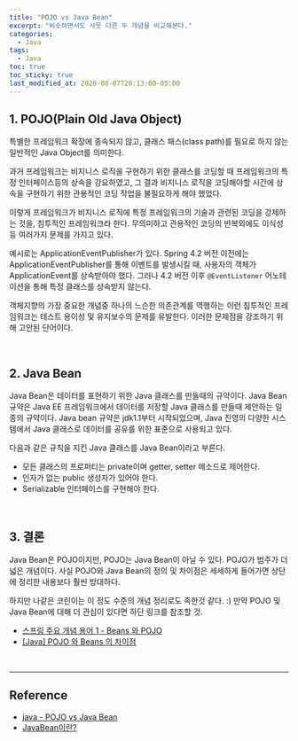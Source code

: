 ```yaml
---
title: "POJO vs Java Bean"
excerpt: "비슷하면서도 사뭇 다른 두 개념을 비교해본다."
categories:
  - Java
tags:
  - Java
toc: true
toc_sticky: true
last_modified_at: 2020-08-07T20:13:00-05:00
---
```


## 1. POJO(Plain Old Java Object)

특별한 프레임워크 확장에 종속되지 않고, 클래스 패스(class path)를 필요로 하지 않는 일반적인 Java Object를 의미한다.

과거 프레임워크는 비지니스 로직을 구현하기 위한 클래스를 코딩할 때 프레임워크의 특정 인터페이스등의 상속을 강요하였고, 그 결과 비지니스 로직을 코딩해야할 시간에 상속을 구현하기 위한 관용적인 코딩 작업을 불필요하게 해야 했었다.

이렇게 프레임워크가 비지니스 로직에 특정 프레임워크의 기술과 관련된 코딩을 강제하는 것을, 침투적인 프레임워크라 한다. 무의미하고 관용적인 코딩의 반복외에도 이식성등 여러가지 문제를 가지고 있다.

예시로는 ApplicationEventPublisher가 있다. Spring 4.2 버전 이전에는 ApplicationEventPublisher를 통해 이벤트를 발생시킬 때, 사용자의 객체가 ApplicationEvent를 상속받아야 했다. 그러나 4.2 버전 이후 ``@EventListener`` 어노테이션을 통해 특정 클래스를 상속받지 않는다.

객체지향의 가장 중요한 개념중 하나의 느슨한 의존관계를 역행하는 이런 침투적인 프레임워크는 테스트 용이성 및 유지보수의 문제를 유발한다. 이러한 문제점을 강조하기 위해 고안된 단어이다.

<br>

## 2. Java Bean

Java Bean은 데이터를 표현하기 위한 Java 클래스를 만들때의 규약이다. Java Bean 규약은 Java EE 프레임워크에서 데이터를 저장할 Java 클래스를 만들때 제안하는 일종의 규약이다. Java bean 규약은 jdk1.1부터 시작되었으며, Java 진영의 다양한 시스템에서 Java 클래스로 데이터를 공유를 위한 표준으로 사용되고 있다.

다음과 같은 규칙을 지킨 Java 클래스를 Java Bean이라고 부른다.
* 모든 클래스의 프로퍼티는 private이며 getter, setter 메소드로 제어한다.
* 인자가 없는 public 생성자가 있어야 한다.
* Serializable 인터페이스를 구현해야 한다.

<br>

## 3. 결론

Java Bean은 POJO이지만, POJO는 Java Bean이 아닐 수 있다. POJO가 범주가 더 넓은 개념이다. 사실 POJO와 Java Bean의 정의 및 차이점은 세세하게 들어가면 상단에 정리한 내용보다 훨씬 방대하다.

하지만 나같은 코린이는 이 정도 수준의 개념 정리로도 족한것 같다. :) 만약 POJO 및 Java Bean에 대해 더 관심이 있다면 하단 링크를 참조할 것.
* [스프링 주요 개념 용어 1 - Beans 와 POJO](https://bobr2.tistory.com/entry/%EC%8A%A4%ED%94%84%EB%A7%81-%EC%A3%BC%EC%9A%94-%EA%B0%9C%EB%85%90-%EC%9A%A9%EC%96%B4-1-Beans-%EC%99%80-POJO)
* [[Java] POJO 와 Beans 의 차이점](https://sanghye.tistory.com/13)

<br>

---

## Reference

* [java - POJO vs Java Bean](https://www.hanumoka.net/2019/01/06/java-20190106-java-pojo-vs-bean/)
* [JavaBean이란?](https://imasoftwareengineer.tistory.com/101)
